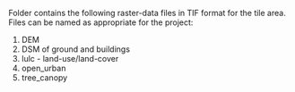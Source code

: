 Folder contains the following raster-data files in TIF format for the tile area. Files can be named as appropriate for the project:
1. DEM
1. DSM of ground and buildings
1. lulc - land-use/land-cover
1. open_urban
1. tree_canopy
